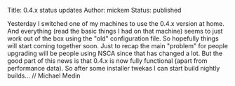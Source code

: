 Title: 0.4.x status updates
Author: mickem
Status: published

Yesterday I switched one of my machines to use the 0.4.x version at
home. And everything (read the basic things I had on that machine) seems
to just work out of the box using the "old" configuration file. So
hopefully things will start coming together soon. Just to recap the main
"problem" for people upgrading will be people using NSCA since that has
changed a lot. But the good part of this news is that 0.4.x is now fully
functional (apart from performance data). So after some installer twekas
I can start build nightly builds... // Michael Medin
